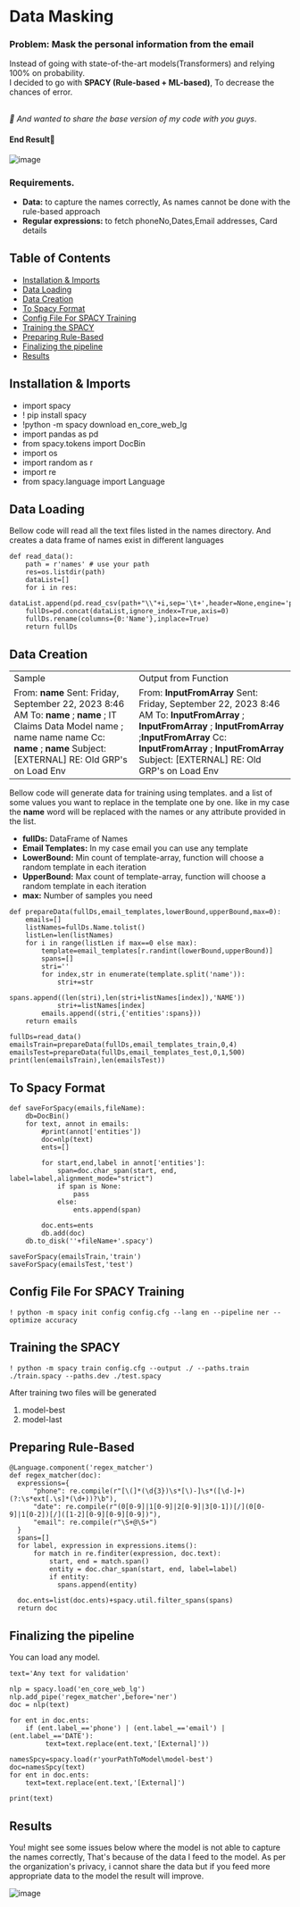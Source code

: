 # Data Masking

### Problem: Mask the personal information from the email 
Instead of going with state-of-the-art models(Transformers) and relying 100% on probability. <br>
I decided to go with <b>  SPACY (Rule-based + ML-based)</b>, To decrease the chances of error. <br><br>

<I> 💙 And wanted to share the base version of my code with you guys</i>.

#### End Result🎄

![image](https://github.com/LLama2-Ai/spacyCustomNER/assets/142317270/587d58f7-ac4b-40fe-9167-6c2db7375cc7)

### Requirements.
<ul>
  <li> <b>Data:</b> to capture the names correctly, As names cannot be done with the rule-based approach </li>
  <li> <b> Regular expressions:</b> to fetch phoneNo,Dates,Email addresses, Card details  </li>
</ul>

## Table of Contents

- [Installation & Imports](#installation-&-imports)
- [Data Loading](#data-loading)
- [Data Creation](#data-creation)
- [To Spacy Format](#to-spacy-format)
- [Config File For SPACY Training](#config-file-for-spacy-training)
- [Training the SPACY](#training-the-spacy)
- [Preparing Rule-Based](#preparing-rule-based)
- [Finalizing the pipeline](#finalizing-the-pipeline)
- [Results](#results)

## Installation & Imports

<ul>
  <li>import spacy</li>
  <li>! pip install spacy</li>
  <li>!python -m spacy download en_core_web_lg </li>
  <li>import pandas as pd</li>
  <li>from spacy.tokens import DocBin</li>
  <li>import os</li>
  <li>import random as r</li>
  <li>import re</li>
  <li>from spacy.language import Language</li>
</ul>


## Data Loading
<p> 
Bellow code will read all the text files listed in the names directory. And creates a data frame of names exist in different languages </p>

```
def read_data():
    path = r'names' # use your path
    res=os.listdir(path)
    dataList=[]
    for i in res:
        dataList.append(pd.read_csv(path+"\\"+i,sep='\t+',header=None,engine='python'))
    fullDs=pd.concat(dataList,ignore_index=True,axis=0)
    fullDs.rename(columns={0:'Name'},inplace=True)
    return fullDs
```



## Data Creation

<table>
  <tr><td>Sample</td> <td>Output from Function</td></tr>
  <tr>
    <td>
  From: <b>name </b> <name@tevera.com>
  Sent: Friday, September 22, 2023 8:46 AM
  To: <b>name </b> <name@kandi.com>; <b>name </b> <name@kandi.com>; IT Claims Data Model name <name@tevera.com>; name name name <name@tevera.com>
  Cc: <b>name </b><name@kandi.com>; <b>name </b><name@kandi.com>
  Subject: [EXTERNAL] RE: Old GRP's on Load Env    
    </td>
    <td>
      From: <b>InputFromArray</b> <name@tevera.com>
Sent: Friday, September 22, 2023 8:46 AM
To: <b>InputFromArray</b> <name@kandi.com>; <b>InputFromArray</b>  <name@kandi.com>; <b>InputFromArray</b> <InputFromArray@tevera.com>;<b>InputFromArray</b>  <name@tevera.com>
Cc: <b>InputFromArray</b> <name@kandi.com>; <b>InputFromArray</b>  <name@kandi.com>
Subject: [EXTERNAL] RE: Old GRP's on Load Env
    </td>
  </tr>
</table>


<p> 
Bellow code will generate data for training using templates. and a list of some values you want to replace in the template one by one.
like in my case 
  the <b>name</b>  word will be replaced with the names or any attribute provided in the list.  
</p>


<ul>
  <li><b>fullDs:</b> DataFrame of Names</li>
  <li><b>Email Templates:</b> In my case email you can use any template</li>
  <li><b>LowerBound:</b> Min count of template-array, function will choose a random template in each iteration</li>
  <li><b>UpperBound:</b> Max count of template-array, function will choose a random template in each iteration</li>
  <li><b>max:</b> Number of samples you need</li>
</ul>

```
def prepareData(fullDs,email_templates,lowerBound,upperBound,max=0):
    emails=[]
    listNames=fullDs.Name.tolist()
    listLen=len(listNames)
    for i in range(listLen if max==0 else max):
        template=email_templates[r.randint(lowerBound,upperBound)]
        spans=[]
        stri=''
        for index,str in enumerate(template.split('name')):
            stri+=str
            spans.append((len(stri),len(stri+listNames[index]),'NAME'))
            stri+=listNames[index]
        emails.append((stri,{'entities':spans}))
    return emails

fullDs=read_data()
emailsTrain=prepareData(fullDs,email_templates_train,0,4)
emailsTest=prepareData(fullDs,email_templates_test,0,1,500)
print(len(emailsTrain),len(emailsTest))
```

## To Spacy Format

``` 
def saveForSpacy(emails,fileName):
    db=DocBin()
    for text, annot in emails:
        #print(annot['entities'])
        doc=nlp(text)
        ents=[]
        
        for start,end,label in annot['entities']:
            span=doc.char_span(start, end, label=label,alignment_mode="strict")
            if span is None:
                pass
            else:
                ents.append(span)

        doc.ents=ents
        db.add(doc)
    db.to_disk(''+fileName+'.spacy')

saveForSpacy(emailsTrain,'train')
saveForSpacy(emailsTest,'test')
```
## Config File For SPACY Training 
```
! python -m spacy init config config.cfg --lang en --pipeline ner --optimize accuracy 
```
## Training the SPACY
```
! python -m spacy train config.cfg --output ./ --paths.train ./train.spacy --paths.dev ./test.spacy
```
<p> After training two files will be generated </p>
<ol><li>model-best</li><li>model-last</li></ol>

## Preparing Rule-Based

```
@Language.component('regex_matcher')
def regex_matcher(doc):
  expressions={
      "phone": re.compile(r"[\(]*(\d{3})\s*[\)-]\s*([\d-]+)(?:\s*ext[.\s]*(\d+))?\b"),
      "date": re.compile(r"(0[0-9]|1[0-9]|2[0-9]|3[0-1])[/](0[0-9]|1[0-2])[/]([1-2][0-9][0-9][0-9])"),
      "email": re.compile(r"\S+@\S+")                
  }
  spans=[]
  for label, expression in expressions.items():
      for match in re.finditer(expression, doc.text):
          start, end = match.span()
          entity = doc.char_span(start, end, label=label)
          if entity:
            spans.append(entity)

  doc.ents=list(doc.ents)+spacy.util.filter_spans(spans)
  return doc
```

## Finalizing the pipeline
You can load any model.
```
text='Any text for validation'

nlp = spacy.load('en_core_web_lg')
nlp.add_pipe('regex_matcher',before='ner')
doc = nlp(text)

for ent in doc.ents:
    if (ent.label_=='phone') | (ent.label_=='email') | (ent.label_=='DATE'):
         text=text.replace(ent.text,'[External]'))

namesSpcy=spacy.load(r'yourPathToModel\model-best')
doc=namesSpcy(text)
for ent in doc.ents:
    text=text.replace(ent.text,'[External]')

print(text)
 ```
## Results

<p>
  You! might see some issues below where the model is not able to capture the names correctly, That's because of the data I feed to the model. As per the organization's privacy, i cannot share the data but if you feed more appropriate data to the model the result will improve.
</p>

![image](https://github.com/LLama2-Ai/spacyCustomNER/assets/142317270/b1f07ee9-2ef7-4f0a-8015-7ba6141e3d5e)

